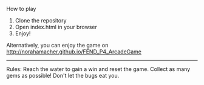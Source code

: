 How to play

1) Clone the repository
2) Open index.html in your browser
3) Enjoy!

Alternatively, you can enjoy the game on http://norahamacher.github.io/FEND_P4_ArcadeGame

---

Rules:
Reach the water to gain a win and reset the game.
Collect as many gems as possible!
Don't let the bugs eat you.